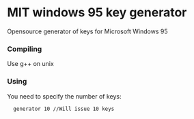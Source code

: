 # MIT windows 95 key generator
Opensource generator of keys for Microsoft Windows 95

### Compiling
Use g++ on unix

### Using
You need to specify the number of keys:

```
  generator 10 //Will issue 10 keys
```
